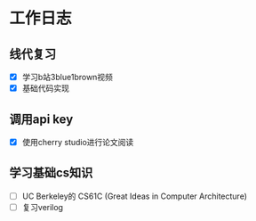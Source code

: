 # 工作日志
## 线代复习
- [x] 学习b站3blue1brown视频
- [x] 基础代码实现
## 调用api key
- [x] 使用cherry studio进行论文阅读
## 学习基础cs知识
- [ ] UC Berkeley的 CS61C (Great Ideas in Computer Architecture)
- [ ] 复习verilog